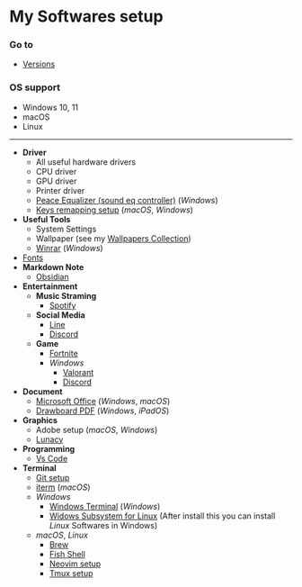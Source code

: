 # **My Softwares setup**

### **Go to**
- [Versions](./versions.json)

### **OS support**
- Windows 10, 11
- macOS
- Linux

---

- **Driver**
    - All useful hardware drivers
    - CPU driver
    - GPU driver
    - Printer driver
    - [Peace Equalizer (sound eq controller)](https://sourceforge.net/projects/peace-equalizer-apo-extension/) (*Windows*)
    - [Keys remapping setup](https://github.com/chinhchin/Keys-remapping-setup.git) (*macOS*, *Windows*)
- **Useful Tools**
    - System Settings
    - Wallpaper (see my [Wallpapers Collection](https://github.com/chinhchin/Wallpapers-Collection.git))
    - [Winrar](https://www.win-rar.com/download.html?&L=0) (*Windows*)
- [Fonts](https://github.com/chinhchin/Fonts-setup.git)
- **Markdown Note**
    - [Obsidian](https://obsidian.md/)
- **Entertainment**
    - **Music Straming**
        - [Spotify](https://spotify.com/download)
    - **Social Media**
        - [Line](https://line.me)
        - [Discord](https://discord.com/download)
    - **Game**
        - [Fortnite](https://www.epicgames.com/fortnite/en-US/home)
        - *Windows*
            - [Valorant](https://www.epicgames.com/fortnite/en-US/home)
            - [Discord](https://discord.com/download)
- **Document**
    - [Microsoft Office](https://www.office.com/) (*Windows*, *macOS*)
    - [Drawboard PDF](https://www.drawboard.com/pdf) (*Windows*, *iPadOS*)
- **Graphics**
    - Adobe setup (*macOS*, *Windows*)
    - [Lunacy](https://icons8.com/lunacy)
- **Programming**
    - [Vs Code](https://code.visualstudio.com/)
- **Terminal**
    - [Git setup](https://github.com/chinhchin/Git-setup.git)
    - [iterm](https://iterm2.com/) (*macOS*)
    - *Windows*
        - [Windows Terminal](https://github.com/chinhchin/Windows-Terminal-setup) (*Windows*)
        - [Widows Subsystem for Linux](https://github.com/chinhchin/WSL-setup.git) (After install this you can install *Linux* Softwares in Windows)
    - *macOS*, *Linux*
        - [Brew](https://github.com/chinhchin/Brew-setup.git)
        - [Fish Shell](https://github.com/chinhchin/Fish-Shell-setup.git)
        - [Neovim setup](https://github.com/chinhchin/Neovim-setup.git)
        - [Tmux setup](https://github.com/chinhchin/Tmux-setup.git)

